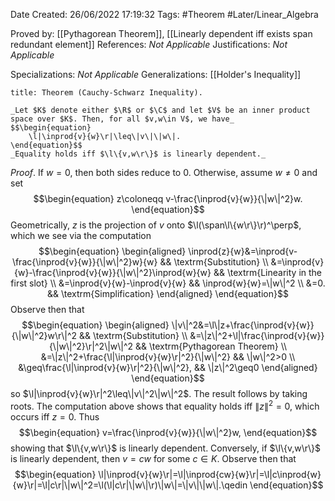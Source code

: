 <div class="topSpace"></div>

Date Created: 26/06/2022 17:19:32
Tags: #Theorem #Later/Linear_Algebra

Proved by: [[Pythagorean Theorem]], [[Linearly dependent iff exists span redundant element]]
References: _Not Applicable_
Justifications: _Not Applicable_

Specializations: _Not Applicable_
Generalizations: [[Holder's Inequality]]

``` ad-Theorem
title: Theorem (Cauchy-Schwarz Inequality).

_Let $K$ denote either $\R$ or $\C$ and let $V$ be an inner product space over $K$. Then, for all $v,w\in V$, we have_
$$\begin{equation}
    \l|\inprod{v}{w}\r|\leq\|v\|\|w\|.
\end{equation}$$
_Equality holds iff $\l\{v,w\r\}$ is linearly dependent._

```

_Proof_. If $w=0$, then both sides reduce to $0$. Otherwise, assume $w\neq0$ and set
$$\begin{equation}
    z\coloneqq v-\frac{\inprod{v}{w}}{\|w\|^2}w.
\end{equation}$$
Geometrically, $z$ is the projection of $v$ onto $\l(\span\l\{w\r\}\r)^\perp$, which we see via the computation
$$\begin{equation}
    \begin{aligned}
        \inprod{z}{w}&=\inprod{v-\frac{\inprod{v}{w}}{\|w\|^2}w}{w} && \textrm{Substitution} \\
        &=\inprod{v}{w}-\frac{\inprod{v}{w}}{\|w\|^2}\inprod{w}{w} && \textrm{Linearity in the first slot} \\
        &=\inprod{v}{w}-\inprod{v}{w} && \inprod{w}{w}=\|w\|^2 \\
        &=0. && \textrm{Simplification}
    \end{aligned}
\end{equation}$$
Observe then that
$$\begin{equation}
    \begin{aligned}
        \|v\|^2&=\l\|z+\frac{\inprod{v}{w}}{\|w\|^2}w\r\|^2  && \textrm{Substitution} \\
        &=\|z\|^2+\l|\frac{\inprod{v}{w}}{\|w\|^2}\r|^2\|w\|^2 && \textrm{Pythagorean Theorem} \\
        &=\|z\|^2+\frac{\l|\inprod{v}{w}\r|^2}{\|w\|^2} && \|w\|^2>0 \\
        &\geq\frac{\l|\inprod{v}{w}\r|^2}{\|w\|^2}, && \|z\|^2\geq0
    \end{aligned}
\end{equation}$$
so $\l|\inprod{v}{w}\r|^2\leq\|v\|^2\|w\|^2$. The result follows by taking roots. The computation above shows that equality holds iff $\|z\|^2=0$, which occurs iff $z=0$. Thus
$$\begin{equation}
    v=\frac{\inprod{v}{w}}{\|w\|^2}w,
\end{equation}$$
showing that $\l\{v,w\r\}$ is linearly dependent. Conversely, if $\l\{v,w\r\}$ is linearly dependent, then $v=cw$ for some $c\in K$. Observe then that
$$\begin{equation}
    \l|\inprod{v}{w}\r|=\l|\inprod{cw}{w}\r|=\l|c\inprod{w}{w}\r|=\l|c\r|\|w\|^2=\l(\l|c\r|\|w\|\r)\|w\|=\|v\|\|w\|.\qedin
\end{equation}$$
